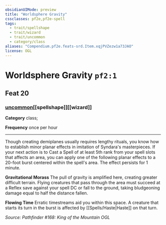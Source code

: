 ```yaml
---
obsidianUIMode: preview
title: "Worldsphere Gravity"
cssclasses: pf2e,pf2e-spell
tags:
  - trait/spellshape
  - trait/wizard
  - trait/uncommon
  - category/class
aliases: "Compendium.pf2e.feats-srd.Item.xqjPVZezw1a73JAO"
license: OGL
---
```

# Worldsphere Gravity `pf2:1`
## Feat 20
### [uncommon](uncommon "Uncommon Rarity Trait")[[spellshape]][[wizard]]

**Category** class; 




**Frequency** once per hour

* * *

Though creating demiplanes usually requires lengthy rituals, you know how to establish minor planar effects in imitation of Syndara's masterpieces. If your next action is to Cast a Spell of at least 5th rank from your spell slots that affects an area, you can apply one of the following planar effects to a 20-foot burst centered within the spell's area. The effect persists for 1 minute.

**Gravitational Morass** The pull of gravity is amplified here, creating greater difficult terrain. Flying creatures that pass through the area must succeed at a Reflex save against your spell DC or fall to the ground, taking bludgeoning damage equal to half the distance fallen.

**Flowing Time** Erratic timestreams aid you within this space. A creature that starts its turn in the burst is affected by [[Spells/Haste|Haste]] on that turn.

*Source: Pathfinder #168: King of the Mountain*
*OGL*